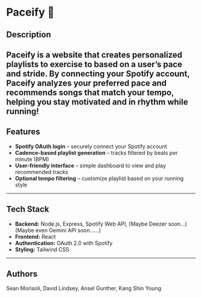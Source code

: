 # Paceify 🏃

## Description
Paceify is a website that creates personalized playlists to exercise to based on a user’s pace and stride. By connecting your Spotify account, Paceify analyzes your preferred pace and recommends songs that match your tempo, helping you stay motivated and in rhythm while running!
---

## Features
- **Spotify OAuth login** – securely connect your Spotify account
- **Cadence-based playlist generation** – tracks filtered by beats per minute (BPM)
- **User-friendly interface** – simple dashboard to view and play recommended tracks
- **Optional tempo filtering** – customize playlist based on your running style

---

## Tech Stack
- **Backend:** Node.js, Express, Spotify Web API, (Maybe Deezer soon...) (Maybe even Gemini API soon......)
- **Frontend:** React
- **Authentication:** OAuth 2.0 with Spotify
- **Styling:** Tailwind CSS

---

## Authors
Sean Morisoli, David Lindsey, Ansel Gunther, Kang Shin Young
